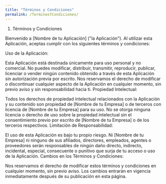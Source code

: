 ```yaml
---
title: "Términos y Condiciones"
permalink: /TerminosYCondiciones/
---
```


1. Términos y Condiciones

Bienvenido a [Nombre de tu Aplicación] ("la Aplicación"). Al utilizar esta Aplicación, aceptas cumplir con los siguientes términos y condiciones:

Uso de la Aplicación:

Esta Aplicación está destinada únicamente para uso personal y no comercial. No puedes modificar, distribuir, transmitir, reproducir, publicar, licenciar o vender ningún contenido obtenido a través de esta Aplicación sin autorización previa por escrito.
Nos reservamos el derecho de modificar o discontinuar cualquier aspecto de la Aplicación en cualquier momento, sin previo aviso y sin responsabilidad hacia ti.
Propiedad Intelectual:

Todos los derechos de propiedad intelectual relacionados con la Aplicación y su contenido son propiedad de [Nombre de tu Empresa] o de terceros con licencia de [Nombre de tu Empresa] para su uso.
No se otorga ninguna licencia o derecho de uso sobre la propiedad intelectual sin el consentimiento previo por escrito de [Nombre de tu Empresa] o de los terceros respectivos.
Limitación de Responsabilidad:

El uso de esta Aplicación es bajo tu propio riesgo. Ni [Nombre de tu Empresa] ni ninguno de sus afiliados, directores, empleados, agentes o proveedores serán responsables de ningún daño directo, indirecto, incidental, especial, consecuente o punitivo que surja de tu acceso o uso de la Aplicación.
Cambios en los Términos y Condiciones:

Nos reservamos el derecho de modificar estos términos y condiciones en cualquier momento, sin previo aviso. Los cambios entrarán en vigencia inmediatamente después de su publicación en esta página.

